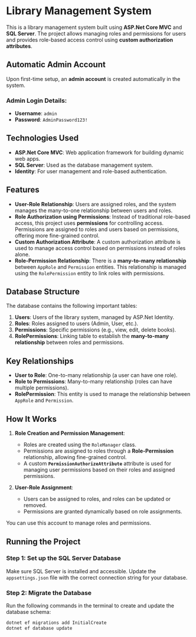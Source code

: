 # Library Management System

This is a library management system built using **ASP.Net Core MVC** and **SQL Server**. The project allows managing roles and permissions for users and provides role-based access control using **custom authorization attributes**.

## Automatic Admin Account
Upon first-time setup, an **admin account** is created automatically in the system. 

### Admin Login Details:
- **Username**: `admin`
- **Password**: `AdminPassword123!`

## Technologies Used
- **ASP.Net Core MVC**: Web application framework for building dynamic web apps.
- **SQL Server**: Used as the database management system.
- **Identity**: For user management and role-based authentication.

## Features
- **User-Role Relationship**: Users are assigned roles, and the system manages the many-to-one relationship between users and roles.
- **Role Authorization using Permissions**: Instead of traditional role-based access, this project uses **permissions** for controlling access. Permissions are assigned to roles and users based on permissions, offering more fine-grained control.
- **Custom Authorization Attribute**: A custom authorization attribute is used to manage access control based on permissions instead of roles alone.
- **Role-Permission Relationship**: There is a **many-to-many relationship** between `AppRole` and `Permission` entities. This relationship is managed using the `RolePermission` entity to link roles with permissions.

## Database Structure

The database contains the following important tables:

1. **Users**: Users of the library system, managed by ASP.Net Identity.
2. **Roles**: Roles assigned to users (Admin, User, etc.).
3. **Permissions**: Specific permissions (e.g., view, edit, delete books).
4. **RolePermissions**: Linking table to establish the **many-to-many relationship** between roles and permissions.


## Key Relationships
- **User to Role**: One-to-many relationship (a user can have one role).
- **Role to Permissions**: Many-to-many relationship (roles can have multiple permissions).
- **RolePermission**: This entity is used to manage the relationship between `AppRole` and `Permission`.

## How It Works
1. **Role Creation and Permission Management**:
   - Roles are created using the `RoleManager` class.
   - Permissions are assigned to roles through a **Role-Permission** relationship, allowing fine-grained control.
   - A custom **`PermissionAuthorizeAttribute`** attribute is used for managing user permissions based on their roles and assigned permissions.
   
2. **User-Role Assignment**:
   - Users can be assigned to roles, and roles can be updated or removed.
   - Permissions are granted dynamically based on role assignments.


You can use this account to manage roles and permissions.

## Running the Project

### Step 1: Set up the SQL Server Database
Make sure SQL Server is installed and accessible. Update the `appsettings.json` file with the correct connection string for your database.

### Step 2: Migrate the Database
Run the following commands in the terminal to create and update the database schema:
```bash
dotnet ef migrations add InitialCreate
dotnet ef database update
